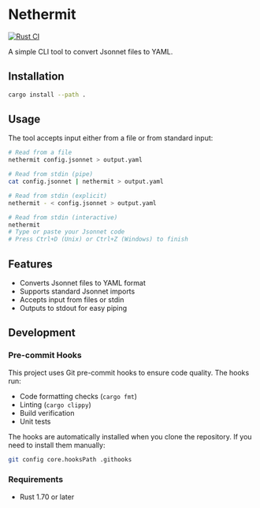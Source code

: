 # Nethermit

[![Rust CI](https://github.com/ruivieira/nethermit/actions/workflows/rust.yml/badge.svg)](https://github.com/ruivieira/nethermit/actions/workflows/rust.yml)

A simple CLI tool to convert Jsonnet files to YAML.

## Installation

```bash
cargo install --path .
```

## Usage

The tool accepts input either from a file or from standard input:

```bash
# Read from a file
nethermit config.jsonnet > output.yaml

# Read from stdin (pipe)
cat config.jsonnet | nethermit > output.yaml

# Read from stdin (explicit)
nethermit - < config.jsonnet > output.yaml

# Read from stdin (interactive)
nethermit
# Type or paste your Jsonnet code
# Press Ctrl+D (Unix) or Ctrl+Z (Windows) to finish
```

## Features

- Converts Jsonnet files to YAML format
- Supports standard Jsonnet imports
- Accepts input from files or stdin
- Outputs to stdout for easy piping

## Development

### Pre-commit Hooks

This project uses Git pre-commit hooks to ensure code quality. The hooks run:
- Code formatting checks (`cargo fmt`)
- Linting (`cargo clippy`)
- Build verification
- Unit tests

The hooks are automatically installed when you clone the repository. If you need to install them manually:

```bash
git config core.hooksPath .githooks
```

### Requirements

- Rust 1.70 or later